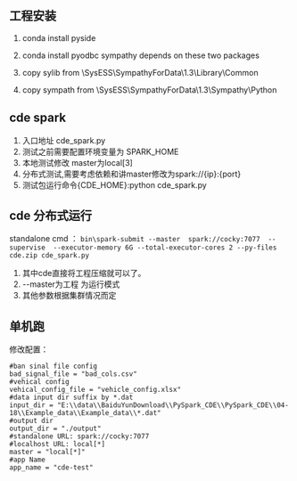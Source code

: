 工程安装
-------
1. conda install pyside
2. conda install pyodbc
sympathy depends on these two packages

3. copy sylib from   \SysESS\SympathyForData\1.3\Library\Common
4. copy sympath from \SysESS\SympathyForData\1.3\Sympathy\Python


cde spark
------
1. 入口地址 cde_spark.py
2. 测试之前需要配置环境变量为 SPARK_HOME
2. 本地测试修改 master为local[3]
3. 分布式测试,需要考虑依赖和讲master修改为spark://{ip}:{port}
4. 测试包运行命令{CDE_HOME}:python cde_spark.py

cde 分布式运行
---------
standalone cmd ：
`bin\spark-submit --master  spark://cocky:7077  --supervise  --executor-memory 6G --total-executor-cores 2 --py-files cde.zip cde_spark.py`
1. 其中cde直接将工程压缩就可以了。
2. --master为工程 为运行模式
3. 其他参数根据集群情况而定


单机跑
----------
修改配置：
```
#ban sinal file config
bad_signal_file = "bad_cols.csv"
#vehical config
vehical_config_file = "vehicle_config.xlsx"
#data input dir suffix by *.dat
input_dir = "E:\\data\\BaiduYunDownload\\PySpark_CDE\\PySpark_CDE\\04-18\\Example_data\\Example_data\\*.dat"
#output dir
output_dir = "./output"
#standalone URL: spark://cocky:7077
#localhost URL: local[*]
master = "local[*]"
#app Name
app_name = "cde-test"
```